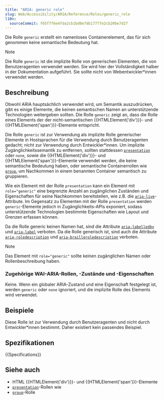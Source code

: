 ```yaml
---
title: "ARIA: generic role"
slug: Web/Accessibility/ARIA/Reference/Roles/generic_role
l10n:
  sourceCommit: f65f7f6e4fda2cb1bd0e7db17777e2cb20be7d27
---
```


Die Rolle `generic` erstellt ein namenloses Containerelement, das für sich genommen keine semantische Bedeutung hat.

> [!NOTE]
> Die Rolle `generic` ist die implizite Rolle von generischen Elementen, die von Benutzeragenten verwendet werden. Sie wird hier der Vollständigkeit halber in der Dokumentation aufgeführt. Sie sollte nicht von Webentwickler\*innen verwendet werden.

## Beschreibung

Obwohl ARIA hauptsächlich verwendet wird, um Semantik auszudrücken, gibt es einige Elemente, die keinen semantischen Namen an unterstützende Technologien weitergeben sollten. Die Rolle `generic` zeigt an, dass die Rolle eines Elements der der nicht-semantischen {{HTMLElement('div')}}- und {{HTMLElement('span')}}-Elemente entspricht.

Die Rolle `generic` ist zur Verwendung als implizite Rolle generischer Elemente in Hostsprachen für die Verwendung durch Benutzeragenten gedacht; nicht zur Verwendung durch Entwickler\*innen. Um implizite Zugänglichkeitssemantik zu entfernen, sollten stattdessen [`presentation`](/de/docs/Web/Accessibility/ARIA/Reference/Roles/presentation_role) oder `none`, sowie die {{HTMLElement('div')}}- und {{HTMLElement('span')}}-Elemente verwendet werden, die keine semantische Bedeutung haben, oder semantische Containerrollen wie [`group`](/de/docs/Web/Accessibility/ARIA/Reference/Roles/group_role), um Nachkommen in einem benannten Container semantisch zu gruppieren.

Wie ein Element mit der Rolle `presentation` kann ein Element mit `role="generic"` eine begrenzte Anzahl an zugänglichen Zuständen und Eigenschaften für seine Nachkommen bereitstellen, wie z.B. die [`aria-live`](/de/docs/Web/Accessibility/ARIA/Reference/Attributes/aria-live)-Attribute. Im Gegensatz zu Elementen mit der Rolle `presentation` werden `generic`-Elemente jedoch in Zugänglichkeits-APIs exponiert, sodass unterstützende Technologien bestimmte Eigenschaften wie Layout und Grenzen erfassen können.

Da die Rolle generic keinen Namen hat, sind die Attribute [`aria-labelledby`](/de/docs/Web/Accessibility/ARIA/Reference/Attributes/aria-labelledby) und [`aria-label`](/de/docs/Web/Accessibility/ARIA/Reference/Attributes/aria-label) verboten. Da die Rolle generisch ist, sind auch die Attribute [`aria-roledescription`](/de/docs/Web/Accessibility/ARIA/Reference/Attributes/aria-roledescription) und [`aria-brailleroledescription`](/de/docs/Web/Accessibility/ARIA/Reference/Attributes/aria-brailleroledescription) verboten.

> [!NOTE]
> Das Element mit `role="generic"` sollte keinen zugänglichen Namen oder Rollenbeschreibung haben.

### Zugehörige WAI-ARIA-Rollen, -Zustände und -Eigenschaften

Keine. Wenn ein globaler ARIA-Zustand und eine Eigenschaft festgelegt ist, werden `generic` oder `none` ignoriert, und die implizite Rolle des Elements wird verwendet.

## Beispiele

Diese Rolle ist zur Verwendung durch Benutzeragenten und nicht durch Entwickler\*innen bestimmt. Daher existiert kein passendes Beispiel.

## Spezifikationen

{{Specifications}}

## Siehe auch

- HTML {{HTMLElement('div')}}- und {{HTMLElement('span')}}-Elemente
- [`presentation`](/de/docs/Web/Accessibility/ARIA/Reference/Roles/presentation_role)-Rollen wie
- [`group`](/de/docs/Web/Accessibility/ARIA/Reference/Roles/group_role)-Rolle
